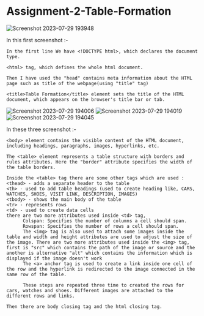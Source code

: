 # Assignment-2-Table-Formation
![Screenshot 2023-07-29 193948](https://github.com/Lok-ii/Assignment-2-Table-Formation/assets/129180844/997250bd-30f3-4ce4-9d25-56804af9e2b4)

In this first screenshot :-

    In the first line We have <!DOCTYPE html>, which declares the document type.

    <html> tag, which defines the whole html document.
    
    Then I have used the "head" contains meta information about the HTML page such as title of the webpage(using "title" tag)
    
    <title>Table Formation</title> element sets the title of the HTML document, which appears on the browser's title bar or tab.

![Screenshot 2023-07-29 194006](https://github.com/Lok-ii/Assignment-2-Table-Formation/assets/129180844/f56607e7-374f-416f-b7f1-002ad9ceeeec)
![Screenshot 2023-07-29 194019](https://github.com/Lok-ii/Assignment-2-Table-Formation/assets/129180844/e763672c-54b9-49fe-96a4-f59691a5d8b5)
![Screenshot 2023-07-29 194045](https://github.com/Lok-ii/Assignment-2-Table-Formation/assets/129180844/ab05d7e6-b5b2-4861-9738-4dc65f56b7d1)

In these three screenshot :-

    <body> element contains the visible content of the HTML document, including headings, paragraphs, images, hyperlinks, etc.

    The <table> element represents a table structure with borders and rules attributes. Here the "border" attribute specifies the width of the table borders.

    Inside the <table> tag there are some other tags which are used :
    <thead> - adds a separate header to the table
    <th> - used to add table headings (used to create heading like, CARS, WATCHES, SHOES, VISIT LINK, DESCRIPTION, IMAGES)
    <tbody> - shows the main body of the table
    <tr> - represents rows
    <td> - used to create data cells
    there are two more attributes used inside <td> tag, 
          Colspan: Specifies the number of columns a cell should span.
          Rowspan: Specifies the number of rows a cell should span.
          The <img> tag is also used to attach some images inside the table and width and height attributes are used to adjust the size of the image. There are two more attributes used inside the <img> tag, first is "src" which contains the path of the image or source and the another is alternative "alt" which contains the information which is displayed if the image doesn't work
          The <a> anchor tag is used to create a link inside one cell of the row and the hyperlink is redirected to the image connected in the same row of the table.

          These steps are repeated three time to created the rows for cars, watches and shoes. Different images are attached to the different rows and links.

    Then there are body closing tag and the html closing tag.
      

